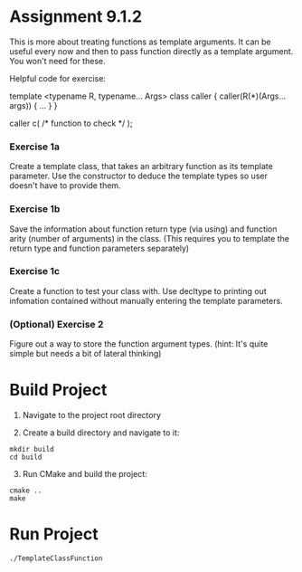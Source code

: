 # Assignment 9.1.2

This is more about treating functions as template arguments.  It can be useful every now and then to pass function directly as a template argument.  You won't need <functional> for these.

Helpful code for exercise:

template <typename R, typename... Args>
class caller
{
    caller(R(*)(Args... args)) { ... }
}

caller c( /* function to check */ );

### Exercise 1a

Create a template class, that takes an arbitrary function as its template parameter.  Use the constructor to deduce the template types so user doesn't have to provide them.

### Exercise 1b

Save the information about function return type (via using) and function arity (number of arguments) in the class.  (This requires you to template the return type and function parameters separately)

### Exercise 1c

Create a function to test your class with.  Use decltype to printing out infomation contained without manually entering the template parameters.

### (Optional) Exercise 2

Figure out a way to store the function argument types.  (hint: It's quite simple but needs a bit of lateral thinking)

# Build Project

1. Navigate to the project root directory

2. Create a build directory and navigate to it:

```shell
mkdir build
cd build
```

3. Run CMake and build the project:

```shell
cmake ..
make
```

# Run Project

```shell 
./TemplateClassFunction
```
